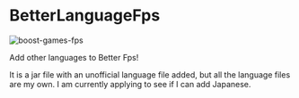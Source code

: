 # BetterLanguageFps
![boost-games-fps](https://user-images.githubusercontent.com/80821992/120779135-bd198d00-c561-11eb-96e1-eef2e5f60a11.jpg)

Add other languages to Better Fps!

It is a jar file with an unofficial language file added, but all the language files are my own.
I am currently applying to see if I can add Japanese.
